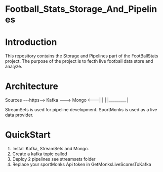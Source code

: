 # Football_Stats_Storage_And_Pipelines

# Introduction 
This repository contains the Storage and Pipelines part of the FootBallStats project.
The purpose of the project is to fecth live football data store and analyze.


# Architecture

Sources ---https-->    Kafka ---> Mongo <---| 
                                  |         |
                                  |_________| 

StreamSets is used for pipeline development.
SportMonks is used as a live data provider.


# QuickStart 
1.  Install Kafka, StreamSets and Mongo.
2.  Create a kafka topic called 
3.  Deploy 2 pipelines see streamsets folder 
4.  Replace your sportMonks Api token in GetMonksLiveScoresToKafka







